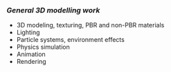 ### *General 3D modelling work*
* 3D modeling, texturing, PBR and non-PBR materials
* Lighting
* Particle systems, environment effects
* Physics simulation
* Animation
* Rendering
